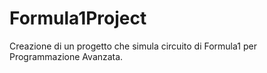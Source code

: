 # Formula1Project
Creazione di un progetto che simula circuito di Formula1 per Programmazione Avanzata.
